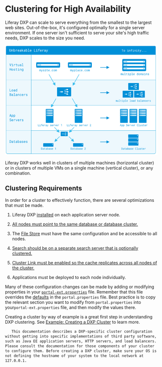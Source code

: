 # Clustering for High Availability

Liferay DXP can scale to serve everything from the smallest to the largest web sites. Out-of-the-box, it's configured optimally for a single server environment. If one server isn't sufficient to serve your site's high traffic needs, DXP scales to the size you need. <!-- I'd consider re-writing the last sentence to be a bit more inclusive of the different scenarios where clustering has a use case: "If you expect to have high traffic or want to improve the overall fault tolerance of your site, you should consider clustering." -->

![Liferay DXP is designed to scale to as large an installation as you need.](./clustering-for-high-availability/images/01.png) <!-- I know this image is an oldie but I find the diagram presented in the "example creating a dxp cluster" article a lot clearer. -->

Liferay DXP works well in clusters of multiple machines (horizontal cluster) or in clusters of multiple VMs on a single machine (vertical cluster), or any combination.

## Clustering Requirements

In order for a cluster to effectively function, there are several optimizations<!-- optimizations or configurations? --> that must be made.

1. Liferay DXP [installed](../../installing-liferay/installing-a-liferay-dxp-tomcat-bundle.md) on each application server node.

1. [All nodes must point to the same database or database cluster.](./database-configuration-for-cluster-nodes.md)

1. The [File Store](../../../system-administration/file-storage/configuring-file-storage.md) must have the same configuration and be accessible to all nodes.

1. [Search should be on a separate search server that is optionally clustered.](./clustering-search.md)

1. [Cluster Link must be enabled so the cache replicates across all nodes of the cluster.](./configuring-cluster-link.md)

1. Applications must be deployed to each node individually. <!-- Is this really necessary for the intro? Maybe this is a better point to make about how to run/manage/maintain a cluster (in the "maintaining a Liferay DXP installation section"? Or in system administration? -->

Many of these configuration changes can be made by adding or modifying properties in your [`portal-ext.properties`](../../reference/portal-properties.md) file. Remember that this file overrides the [defaults](https://docs.liferay.com/portal/7.3-latest/propertiesdoc/portal.properties.html) in the `portal.properties` file. Best practice is to copy the relevant section you want to modify from `portal.properties` into your`portal-ext.properties` file, and then modify the values there.

Creating a cluster by way of example is a great first step in understanding DXP clustering. See [Example: Creating a DXP Cluster](./example-creating-a-dxp-cluster) to learn more.

```note::
   This documentation describes a DXP-specific cluster configuration without getting into specific implementations of third party software, such as Java EE application servers, HTTP servers, and load balancers. Please consult the documentation for those components of your cluster to configure them. Before creating a DXP cluster, make sure your OS is not defining the hostname of your system to the local network at 127.0.0.1.
```
